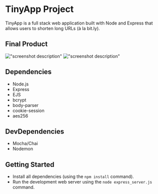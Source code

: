 # TinyApp Project

TinyApp is a full stack web application built with Node and Express that allows users to shorten long URLs (à la bit.ly).

## Final Product

!["screenshot description"](#)
!["screenshot description"](#)

## Dependencies

- Node.js
- Express
- EJS
- bcrypt
- body-parser
- cookie-session
- aes256

## DevDependencies

- Mocha/Chai
- Nodemon

## Getting Started

- Install all dependencies (using the `npm install` command).
- Run the development web server using the `node express_server.js` command.